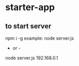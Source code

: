 # starter-app
## to start server
npm i -g
example:
node server.js

- or -

node server.js 192.168.0.1

